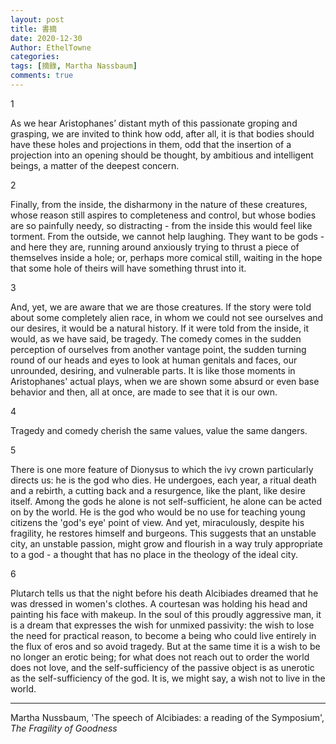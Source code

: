 ```yaml
---
layout: post
title: 書摘
date: 2020-12-30
Author: EthelTowne
categories: 
tags: [摘錄, Martha Nassbaum]
comments: true
--- 
```


1

As we hear Aristophanes’ distant myth of this passionate groping and grasping, we are invited to think how odd, after all, it is that bodies should have these holes and projections in them, odd that the insertion of a projection into an opening should be thought, by ambitious and intelligent beings, a matter of the deepest concern.


2

Finally, from the inside, the disharmony in the nature of these creatures, whose reason still aspires to completeness and control, but whose bodies are so painfully needy, so distracting - from the inside this would feel like torment. From the outside, we cannot help laughing. They want to be gods - and here they are, running around anxiously trying to thrust a piece of themselves inside a hole; or, perhaps more comical still, waiting in the hope that some hole of theirs will have something thrust into it.


3

And, yet, we are aware that we are those creatures. If the story were told about some completely alien race, in whom we could not see ourselves and our desires, it would be a natural history. If it were told from the inside, it would, as we have said, be tragedy. The comedy comes in the sudden perception of ourselves from another vantage point, the sudden turning round of our heads and eyes to look at human genitals and faces, our unrounded, desiring, and vulnerable parts. It is like those moments in Aristophanes' actual plays, when we are shown some absurd or even base behavior and then, all at once, are made to see that it is our own.


4

Tragedy and comedy cherish the same values, value the same dangers.


5

There is one more feature of Dionysus to which the ivy crown particularly directs us: he is the god who dies. He undergoes, each year, a ritual death and a rebirth, a cutting back and a resurgence, like the plant, like desire itself. Among the gods he alone is not self-sufficient, he alone can be acted on by the world. He is the god who would be no use for teaching young citizens the 'god's eye' point of view. And yet, miraculously, despite his fragility, he restores himself and burgeons. This suggests that an unstable city, an unstable passion, might grow and flourish in a way truly appropriate to a god - a thought that has no place in the theology of the ideal city.


6

Plutarch tells us that the night before his death Alcibiades dreamed that he was dressed in women's clothes. A courtesan was holding his head and painting his face with makeup. In the soul of this proudly aggressive man, it is a dream that expresses the wish for unmixed passivity: the wish to lose the need for practical reason, to become a being who could live entirely in the flux of eros and so avoid tragedy. But at the same time it is a wish to be no longer an erotic being; for what does not reach out to order the world does not love, and the self-sufficiency of the passive object is as unerotic as the self-sufficiency of the god. It is, we might say, a wish not to live in the world.

---

Martha Nussbaum, 'The speech of Alcibiades: a reading of the Symposium', *The Fragility of Goodness*
